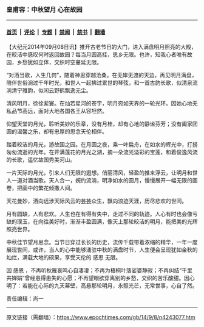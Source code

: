 ### 皇甫容：中秋望月 心在故园

---

#### [首页](../../../..?n4243077) &nbsp;|&nbsp; [评论](../../../../../epoch-comment?n4243077) &nbsp;|&nbsp; [专题](../../../../../epoch-special?n4243077) &nbsp;|&nbsp; [禁闻](../../../../../epoch-news?n4243077) &nbsp;|&nbsp; [禁书](../../../../../books?n4243077) &nbsp;|&nbsp; [翻墙](https://github.com/gfw-breaker/nogfw/blob/master/README.md?n4243077)


<div class="post_content" id="artbody" itemprop="articleBody">
 <!-- article content begin -->
 <p>
  【大纪元2014年09月08日讯】推开古老节日的大门，进入满盘明月照亮的大殿，在皎洁中感叹何时返回故园？每当月圆高挂，思乡无限。也许，知我心者唯有故园，乡愁犹如立体，交织时空蔓延无限。
 </p>
 <p>
  “对酒当歌，人生几何”，随着神思穿越沧桑。在无岸无渡的天边，再见明月满盘，陪伴世俗淌过千年时光，和世人一起拂过累世的琴弦，和一首古韵长歌，似清泉流淌清宁雅韵，似闲云野鹤飘逸无尘。
 </p>
 <p>
  清风明月，徐徐萦寰。在灿若星河的苍宇，明月宛如天界的一轮光环。因她心地无私品节高远，面对大地各国各王从容坦然。
 </p>
 <p>
  仰望天堂的月光，聆听美妙的乐章，没有月桂，却有心地的静谧芬芳；没有阖家团圆的温馨之乐，却有忠厚的思念天伦相伴。
 </p>
 <p>
  踏着皎洁的月光，游故国之园。在月圆之夜，乘一叶扁舟，在如水的辉光中，打捞匆匆流逝的光年。在开满莲花的月光之湖，摘一朵流光溢彩的宝莲，和着俊逸风流的长歌，遥忆故国秀美河山。
 </p>
 <p>
  一片天际的月光，引来人们无限的遐想。俏丽清风，轻盈的推来浮云，让明月和世人一道对酒当歌。天人合一，婉约流淌，明净如水的圆月，慢慢展开一幅无限的画卷，把画中的繁花倾撒人间。
 </p>
 <p>
  天花曼妙，洒向远涉天际风云的芸芸众生，飘向浪迹天涯，历尽悲欢的世间。
 </p>
 <p>
  月有圆缺，人有悲欢。人生也在有得有失中，走过不同的轨迹。人心有时也会像亏缺的璞玉，在向往美好时，渐渐丰盈圆满，像天上那轮皎洁的明月，能把美的光辉照亮世界。
 </p>
 <p>
  中秋佳节望月思念。当节日穿过长长的历史，流传千载带着浓缩的精华，一年一度展现世间，或许，当人的心中能够涌驻中秋的满盘时节，人生便会呈现犹如金秋的灿烂，满载大地的硕果，享受天伦的
  <ok href="https://www.epochtimes.com/gb/tag/%E6%84%9F%E6%81%A9.html">
   感恩
  </ok>
  无限。
 </p>
 <p>
  因
  <ok href="https://www.epochtimes.com/gb/tag/%E6%84%9F%E6%81%A9.html">
   感恩
  </ok>
  ，不再听秋雁哀鸣心自凄凄；不再为梧桐叶落娑婆静寂；不再纠结“千里共婵娟”曾经患得患失的心愿；不再望眼欲穿离别的乡愁，交织的苦乐酸甜。因心明了：若能在心际的九天幕壁，高悬那轮明月，永照光芒，无常世事，心自了然。
 </p>
 <p>
  责任编辑：尚一
 </p>
 <!-- article content end -->
 <div id="below_article_ad">
 </div>
</div>


---

原文链接（需翻墙）：https://www.epochtimes.com/gb/14/9/8/n4243077.htm